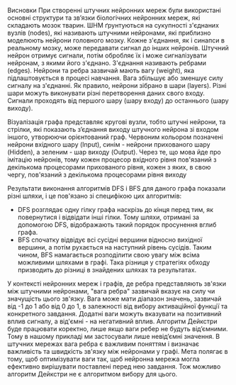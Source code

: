 Висновки
При створенні штучних нейронних мереж були використані основні структури та зв’язки біологічних нейронних мереж, які складають мозок тварин.
ШНМ ґрунтуються на сукупності з'єднаних вузлів (nodes), які називають штучними нейронами, які приблизно моделюють нейрони головного мозку. Кожне з'єднання, як і синапси в реальному мозку, може передавати сигнал до інших нейронів. Штучний нейрон отримує сигнали, потім обробляє їх і може сигналізувати нейронам, з якими його з'єднано. З'єднання називають ребрами (edges). Нейрони та ребра зазвичай мають вагу (weight), яка підлаштовується в процесі навчання. Вага збільшує або зменшує силу сигналу на з'єднанні. 
Як правило, нейрони зібрано в шари (layers). Різні шари можуть виконувати різні перетворення даних свого входу. Сигнали проходять від першого шару (шару входу) до останнього (шару виходу).

Візуалізація графа представляє кругові вузли, тобто штучні нейрони, та стрілки, які показають з’єднання виходу штучного нейрона зі входом іншого, утворюючи орієнтований граф. Червоним кольором позначені нейрони вхідного шару (Input), синім - нейрони прихованого шару (Hidden), а зеленим - шар виходу (Output). Через те, що мова йде про імітацію нейронів, тому кожен процесор вхідного рівня пов'язаний з декількома процесорами прихованого рівня, кожен з яких, в свою чергу, пов'язаний з декількома процесорами рівня виходу

Результати виконання алгоритмів DFS і BFS для даного графа показали різні шляхи, і це пов'язано зі специфікою цих алгоритмів:
- DFS розглядає одну гілку графа наскрізь до кінця перед тим, як повернутися і відвідати інші гілки. Тому шляхи, отримані за допомогою DFS, відображають такий порядок просунення вглиб графа.
- BFS спочатку відвідує всі сусідні вершини відносно вихідної вершини, а потім рухається на наступний рівень сусідів. Таким чином, BFS намагається розподілити свою увагу між всіма можливими шляхами в графі.
Така різниця у стратегіях обходу призводить до різниці в знайдених шляхах та результатах.

У контексті нейронних мереж і графів, де ребра представляють зв'язки між штучними нейронами, "вага ребра" зазвичай вказує на силу чи значущість цього зв'язку. Вага може мати діапазон значень, зазвичай від -1 до 1 або від 0 до 1, в залежності від вибору активаційної функції та конкретного завдання. Додатні ваги можуть вказувати на позитивний вплив сигналу, а від'ємні - на негативний вплив.
Алгоритм Дейкстри буде працювати коректно, лише якщо ваги ребер не будуть від’ємними. Тому в нашому прикладі ми застосували лише невід’ємні значення. 
В штучних мережах вага ребра є важливим поняттям і визначає важливість та швидкість зв'язку між нейронами у графі. Мета полягає в тому, щоб оптимізувати ваги так, щоб нейронна мережа могла ефективно вирішувати поставлені перед нею завдання. Тож можливо алгоритм Дейкстри не є алгоритмом вибору для цього.

